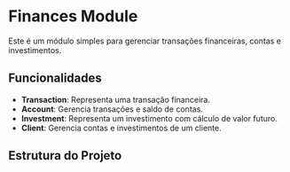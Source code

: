 # Finances Module

Este é um módulo simples para gerenciar transações financeiras, contas e investimentos.

## Funcionalidades

- **Transaction**: Representa uma transação financeira.
- **Account**: Gerencia transações e saldo de contas.
- **Investment**: Representa um investimento com cálculo de valor futuro.
- **Client**: Gerencia contas e investimentos de um cliente.

## Estrutura do Projeto

